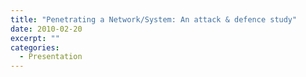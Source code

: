 ```yaml
---
title: "Penetrating a Network/System: An attack & defence study"
date: 2010-02-20
excerpt: ""
categories:
  - Presentation
---
```


<script async class="speakerdeck-embed" data-id="edcb56efcc3d4e8d88c9fcb7233f2f24" data-ratio="1.6" src="//speakerdeck.com/assets/embed.js"></script>

<script async class="speakerdeck-embed" data-id="508eab4171768a0002008e88" data-ratio="1.6" src="//speakerdeck.com/assets/embed.js"></script>

